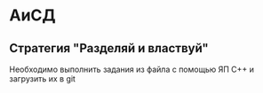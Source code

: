 # АиСД

## Стратегия "Разделяй и властвуй"

Необходимо выполнить задания из файла с помощью ЯП C++ и загрузить их в git

